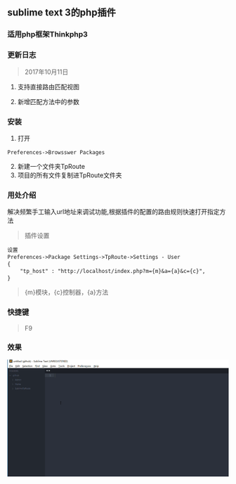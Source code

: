 ## sublime text 3的php插件
### 适用php框架Thinkphp3

### 更新日志
> 2017年10月11日

1. 支持直接路由匹配视图

2. 新增匹配方法中的参数

### 安装

1. 打开

```
Preferences->Browsswer Packages

```
2. 新建一个文件夹TpRoute
3. 项目的所有文件复制进TpRoute文件夹

### 用处介绍

解决频繁手工输入url地址来调试功能,根据插件的配置的路由规则快速打开指定方法

> 插件设置

```
设置
Preferences->Package Settings->TpRoute->Settings - User
{
	"tp_host" : "http://localhost/index.php?m={m}&a={a}&c={c}",
}
```

> {m}模块，{c}控制器，{a}方法

### 快捷键

> F9

### 效果

![image](https://github.com/qq497012571/SublimeTpRoute/blob/master/images/%E6%BC%94%E7%A4%BA1.gif)
